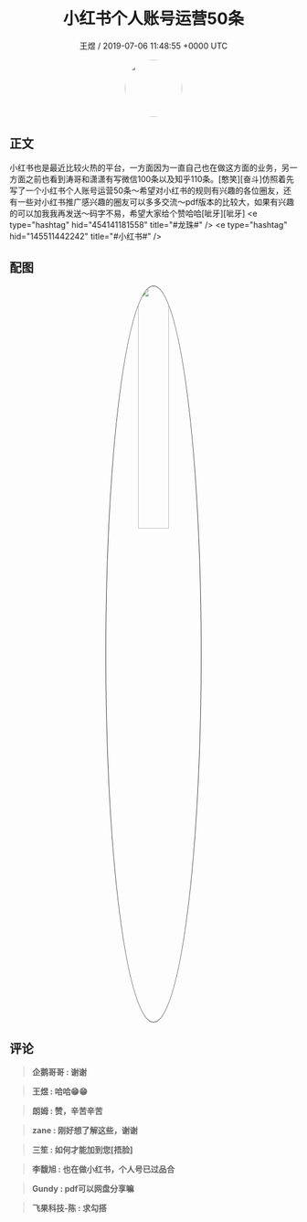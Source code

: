 <h1 align="center">小红书个人账号运营50条</h1>
<p align="center">
    <a>王煜 / 2019-07-06 11:48:55 &#43;0000 UTC</a>
</p>

<div align="center">
    <img src="https://images.zsxq.com/Fln6LKIQviciO5EoqzblXoKOMZU9?e=1590940799&amp;token=kIxbL07-8jAj8w1n4s9zv64FuZZNEATmlU_Vm6zD:mtHOl5ymAK9xuu1OT3NoyIzFa2Q=" width="100" height="100" style="border:1px solid;border-radius:50%; color:#ffffff"/>
</div>

## 正文

<div>
小红书也是最近比较火热的平台，一方面因为一直自己也在做这方面的业务，另一方面之前也看到涛哥和潇潇有写微信100条以及知乎110条。[憨笑][奋斗]仿照着先写了一个小红书个人账号运营50条～希望对小红书的规则有兴趣的各位圈友，还有一些对小红书推广感兴趣的圈友可以多多交流～pdf版本的比较大，如果有兴趣的可以加我我再发送～码字不易，希望大家给个赞哈哈[呲牙][呲牙]
&lt;e type=&#34;hashtag&#34; hid=&#34;454141181558&#34; title=&#34;#龙珠#&#34; /&gt; &lt;e type=&#34;hashtag&#34; hid=&#34;145511442242&#34; title=&#34;#小红书#&#34; /&gt;
</div>

## 配图
<div class="image" align="center">

<img src="https://images.zsxq.com/Fo5j7Gkg6LvEAG53SlACuXHxvB4G?imageMogr2/auto-orient/thumbnail/800x/format/jpg/blur/1x0/quality/75&amp;e=1590940799&amp;token=kIxbL07-8jAj8w1n4s9zv64FuZZNEATmlU_Vm6zD:VbbJAI5EMKdSu2Is-R2xeYwlBRI=" width="33%" height="33%" style="border:1px solid;border-radius:50%; color:#3c3f41"/>

</div>

## 评论

<div align="left">
<div>

<blockquote >
<span> <strong>企鹅哥哥 : 谢谢 </strong></span>
</blockquote>

<blockquote >
<span> <strong>王煜 : 哈哈😁😁 </strong></span>
</blockquote>

<blockquote >
<span> <strong>朗姆 : 赞，辛苦辛苦 </strong></span>
</blockquote>

<blockquote >
<span> <strong>zane : 刚好想了解这些，谢谢 </strong></span>
</blockquote>

<blockquote >
<span> <strong>三笙 : 如何才能加到您[捂脸] </strong></span>
</blockquote>

<blockquote >
<span> <strong>李馥旭 : 也在做小红书，个人号已过品合 </strong></span>
</blockquote>

<blockquote >
<span> <strong>Gundy : pdf可以网盘分享嘛 </strong></span>
</blockquote>

<blockquote >
<span> <strong>飞果科技-陈 : 求勾搭 </strong></span>
</blockquote>

</div>
</div>